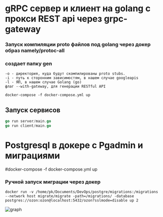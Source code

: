 # gRPC сервер и клиент на golang с прокси REST api через grpc-gateway 

### Запуск компиляции proto файлов под golang через докер образ namely/protoc-all
### создает папку gen

```
-o - директория, куда будут скомпилированы proto stubs.
-i - путь к сторонним зависимостям, в нашем случае googleapis
-l - ЯП, в нашем случае Golang (go)
флаг --with-gateway, для генерации RESTful API
```

```
docker-compose -f docker-compose.yml up
```

## Запуск сервисов
```go
go run server/main.go
go run client/main.go 
```

# Postgresql в докере c Pgadmin и миграциями

#docker-compose -f docker-compose.yml up

### Ручной запуск миграции через докер
```
docker run -v /home/pk/Documents/DevOps/postgre/migrations:/migrations --network host migrate/migrate -path=/migrations/ -database postgres://ozon:ozon@localhost:5432/ozon?sslmode=disable up 2
```

![graph]([https://github.com/pavlyk/DataScience/blob/master/imgs/MIPT_C1.png](https://github.com/pavlyk/Golang/blob/master/ozon/homework-2/Screenshot_83.png)?raw=true)
